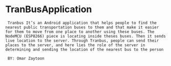 # TranBusApplication
     Tranbus It’s an Android application that helps people to find the nearest public transportation buses to them and that make it easier for them to move from one place to another using these buses. The NodeMCU (ESP8266) piece is locating inside theses buses. Then it sends live location to the server. Through Tranbus, people can send their places to the server, and here lies the role of the server in determining and sending the location of the nearest bus to the person
     
     BY: Omar Zaytoon
